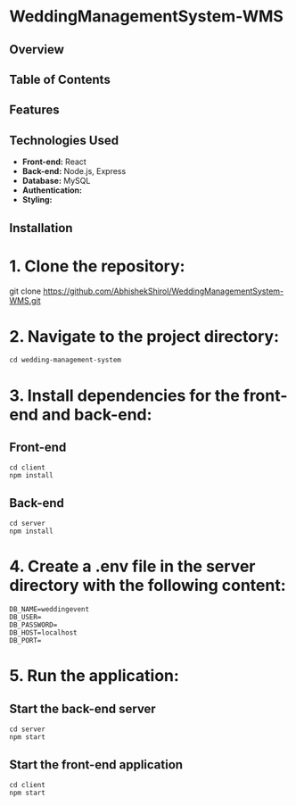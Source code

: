 # WeddingManagementSystem-WMS



## Overview


## Table of Contents


## Features


## Technologies Used

- **Front-end:** React
- **Back-end:** Node.js, Express
- **Database:** MySQL
- **Authentication:** 
- **Styling:** 

## Installation

# 1. Clone the repository:
   
   git clone https://github.com/AbhishekShirol/WeddingManagementSystem-WMS.git


# 2. Navigate to the project directory:
    
    cd wedding-management-system


# 3. Install dependencies for the front-end and back-end:

## Front-end
 
    cd client
    npm install

## Back-end
    cd server
    npm install


# 4. Create a .env file in the server directory with the following content:

    DB_NAME=weddingevent
    DB_USER=
    DB_PASSWORD=
    DB_HOST=localhost
    DB_PORT=


# 5. Run the application:

## Start the back-end server
    cd server
    npm start

## Start the front-end application
    cd client
    npm start
